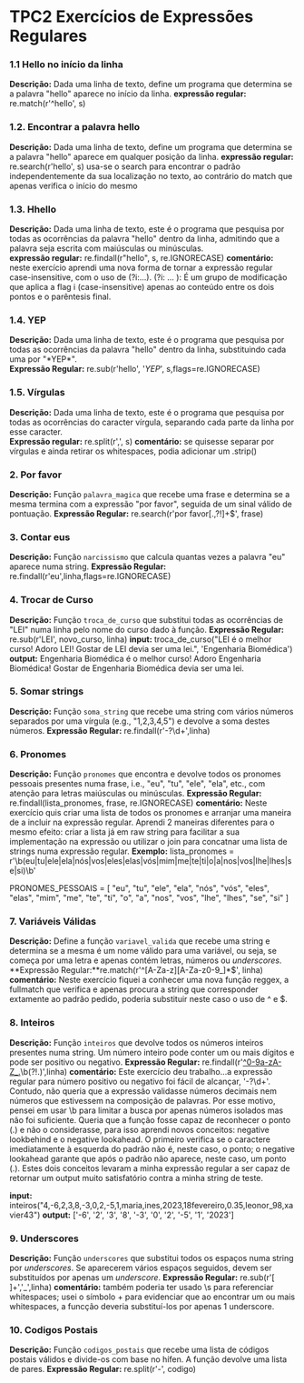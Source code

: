 
# TPC2 Exercícios de Expressões Regulares

### 1.1 Hello no início da linha 
**Descrição:** Dada uma linha de texto, define um programa que determina se a palavra "hello" aparece no início da linha. 
**expressão regular:** re.match(r'^hello', s)

### 1.2. Encontrar a palavra hello 
**Descrição:** Dada uma linha de texto, define um programa que determina se a palavra "hello" aparece em qualquer posição da linha.
**expressão regular:** re.search(r'hello', s)
usa-se o search para encontrar o padrão independentemente da sua localização no texto, ao contrário do match que apenas verifica o início do mesmo

### 1.3. Hhello
**Descrição:** Dada uma linha de texto, este é o programa que pesquisa por todas as ocorrências da palavra "hello" dentro da linha, admitindo que a palavra seja escrita com maiúsculas ou minúsculas.  
**expressão regular:** re.findall(r"hello", s, re.IGNORECASE)
**comentário:** neste exercício aprendi uma nova forma de tornar a expressão regular case-insensitive, com o uso de (?i:...).
(?i: ... ): É um grupo de modificação que aplica a flag i (case-insensitive) apenas ao conteúdo entre os dois pontos e o parêntesis final.


### 1.4. YEP 
**Descrição:** Dada uma linha de texto, este é o programa que pesquisa por todas as ocorrências da palavra "hello" dentro da linha, substituindo cada uma por "\*YEP\*".  
**Expressão Regular:** re.sub(r'hello', '*YEP*', s,flags=re.IGNORECASE) 


### 1.5. Vírgulas  
**Descrição:** Dada uma linha de texto, este é o programa que pesquisa por todas as ocorrências do caracter vírgula, separando cada parte da linha por esse caracter.  
**Expressão regular:** re.split(r',', s) 
**comentário:** se quisesse separar por vírgulas e ainda retirar os whitespaces, podia adicionar um .strip()


### 2. Por favor 
**Descrição:** Função `palavra_magica` que recebe uma frase e determina se a mesma termina com a expressão "por favor", seguida de um sinal válido de pontuação.
**Expressão Regular:** re.search(r'por favor[\.,?!]+$', frase)

### 3. Contar eus  
**Descrição:** Função `narcissismo` que calcula quantas vezes a palavra "eu" aparece numa string.
**Expressão  Regular:** re.findall(r'eu',linha,flags=re.IGNORECASE)


### 4. Trocar de Curso
**Descrição:** Função `troca_de_curso` que substitui todas as ocorrências de "LEI" numa linha pelo nome do curso dado à função. 
**Expressão Regular:** re.sub(r'LEI', novo_curso, linha) 
**input:** troca_de_curso("LEI é o melhor curso! Adoro LEI! Gostar de LEI devia ser uma lei.", 'Engenharia Biomédica')
**output:** Engenharia Biomédica é o melhor curso! Adoro Engenharia Biomédica! Gostar de Engenharia Biomédica devia ser uma lei.


### 5. Somar strings  
**Descrição:** Função `soma_string` que recebe uma string com vários números separados por uma vírgula (e.g., "1,2,3,4,5") e devolve a soma destes números. 
**Expressão Regular:** re.findall(r'-?\d+',linha)


### 6. Pronomes
**Descrição:** Função `pronomes` que encontra e devolve todos os pronomes pessoais presentes numa frase, i.e., "eu", "tu", "ele", "ela", etc., com atenção para letras maiúsculas ou minúsculas.
**Expressão Regular:** re.findall(lista_pronomes, frase, re.IGNORECASE)
**comentário:** Neste exercício quis criar uma lista de todos os pronomes e arranjar uma maneira de a incluir na expressão regular. Aprendi 2 maneiras diferentes para o mesmo efeito: criar a lista já em raw string para facilitar a sua implementação na expressão ou utilizar o join para concatnar uma lista de strings numa expressão regular.
**Exemplo:**     lista_pronomes = r'\b(eu|tu|ele|ela|nós|vos|eles|elas|vós|mim|me|te|ti|o|a|nos|vos|lhe|lhes|se|si)\b'

PRONOMES_PESSOAIS = [
    "eu", "tu", "ele", "ela", "nós", "vós", "eles", "elas", 
    "mim", "me", "te", "ti", "o", "a", "nos", "vos", "lhe", "lhes", "se", "si"
]

### 7. Variáveis Válidas 
**Descrição:** Define a função `variavel_valida` que recebe uma string e determina se a mesma é um nome válido para uma variável, ou seja, se começa por uma letra e apenas contém letras, números ou *underscores*.
**Expressão Regular:**re.match(r'^[A-Za-z][A-Za-z0-9_]*$', linha)
**comentário:** Neste exercício fiquei a conhecer uma nova função reggex, a fullmatch que verifica e apenas procura a string que corresponder extamente ao padrão pedido, poderia substituir neste caso o uso de ^ e $.

### 8. Inteiros 
**Descrição:** Função `inteiros` que devolve todos os números inteiros presentes numa string. Um número inteiro pode conter um ou mais dígitos e pode ser positivo ou negativo.
**Expressão Regular:** re.findall(r'[^0-9a-zA-Z_\.](-?\d+)\b(?!\.)',linha)
**comentário:** Este exercício deu trabalho...a expressão regular para número positivo ou negativo foi fácil de alcançar, '-?\d+'. Contudo, não queria que a expressão validasse números decimais nem números que estivessem na composição de palavras. Por esse motivo, pensei em usar \b para limitar a busca por apenas números isolados mas não foi suficiente. 
Queria que a função fosse capaz de reconhecer o ponto (.) e não o considerasse, para isso aprendi novos conceitos: negative lookbehind e o negative lookahead. O primeiro verifica se o caractere imediatamente à esquerda do padrão não é, neste caso, o ponto; o negative lookahead garante que após o padrão não aparece, neste caso, um ponto (.).
Estes dois conceitos levaram a minha expressão regular a ser capaz de retornar um output muito satisfatório contra a minha string de teste.

**input:** inteiros("4,-6,2,3,8,-3,0,2,-5,1,maria,ines,2023,18fevereiro,0.35,leonor_98,xavier43")
**output:** ['-6', '2', '3', '8', '-3', '0', '2', '-5', '1', '2023']

### 9. Underscores 
**Descrição:** Função `underscores` que substitui todos os espaços numa string por *underscores*. Se aparecerem vários espaços seguidos, devem ser substituídos por apenas um *underscore*.
**Expressão  Regular:** re.sub(r'[ ]+','_',linha)
**comentário:** também poderia ter usado \s para referenciar whitespaces; usei o símbolo + para evidenciar que ao encontrar um ou mais whitespaces, a funcção deveria substituí-los por apenas 1 underscore.

### 10. Codigos Postais
**Descrição:** Função `codigos_postais` que recebe uma lista de códigos postais válidos e divide-os com base no hífen. A função devolve uma lista de pares.
**Expressão Regular:** re.split(r'-', codigo)




